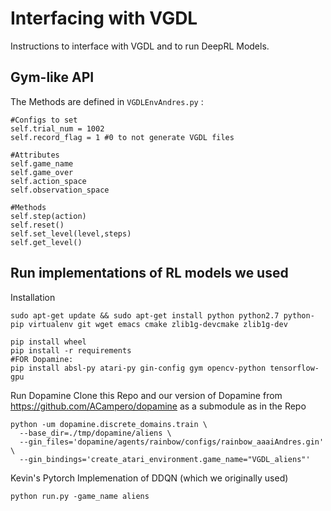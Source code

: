 Interfacing with VGDL
=====================

Instructions to interface with VGDL and to run DeepRL Models.

Gym-like API
--------------------
The Methods are defined in `VGDLEnvAndres.py` :
```
#Configs to set
self.trial_num = 1002
self.record_flag = 1 #0 to not generate VGDL files

#Attributes
self.game_name
self.game_over
self.action_space
self.observation_space

#Methods
self.step(action)
self.reset()
self.set_level(level,steps)
self.get_level()
```




Run implementations of RL models we used
-------------------------
Installation

```
sudo apt-get update && sudo apt-get install python python2.7 python-pip virtualenv git wget emacs cmake zlib1g-devcmake zlib1g-dev

pip install wheel
pip install -r requirements
#FOR Dopamine:
pip install absl-py atari-py gin-config gym opencv-python tensorflow-gpu
```



Run Dopamine
Clone this Repo and our version of Dopamine from https://github.com/ACampero/dopamine as a submodule as in the Repo

```
python -um dopamine.discrete_domains.train \
  --base_dir=./tmp/dopamine/aliens \
  --gin_files='dopamine/agents/rainbow/configs/rainbow_aaaiAndres.gin' \
  --gin_bindings='create_atari_environment.game_name="VGDL_aliens"'
```

Kevin's Pytorch Implemenation of DDQN (which we originally used)

```
python run.py -game_name aliens
```









